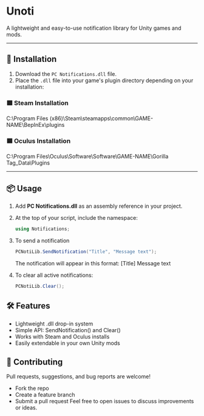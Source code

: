 # Unoti

A lightweight and easy-to-use notification library for Unity games and mods.

---

## 🔧 Installation

1. Download the `PC Notifications.dll` file.
2. Place the `.dll` file into your game's plugin directory depending on your installation:

### 🟩 Steam Installation
C:\Program Files (x86)\Steam\steamapps\common\GAME-NAME\BepInEx\plugins


### 🟦 Oculus Installation
C:\Program Files\Oculus\Software\Software\GAME-NAME\Gorilla Tag_Data\Plugins

---

## 📦 Usage

1. Add **PC Notifications.dll** as an assembly reference in your project.
2. At the top of your script, include the namespace:
   ```csharp
   using Notifications;
   ```
3. To send a notification
   ```csharp
   PCNotiLib.SendNotification("Title", "Message text");
   ```
   The notification will appear in this format: [Title] Message text

4. To clear all active notifications:
   ```csharp
   PCNotiLib.Clear();
   ```

## 🛠 Features
- Lightweight .dll drop-in system
- Simple API: SendNotification() and Clear()
- Works with Steam and Oculus installs
- Easily extendable in your own Unity mods

## 🤝 Contributing
Pull requests, suggestions, and bug reports are welcome!
- Fork the repo
- Create a feature branch
- Submit a pull request
Feel free to open issues to discuss improvements or ideas.
